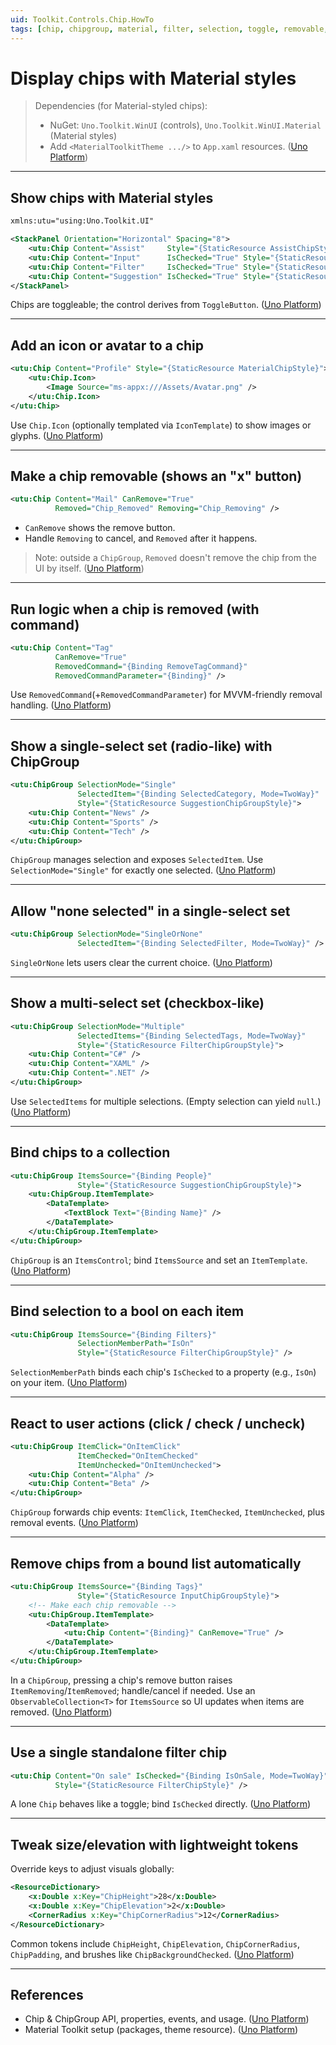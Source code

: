 ```yaml
---
uid: Toolkit.Controls.Chip.HowTo
tags: [chip, chipgroup, material, filter, selection, toggle, removable, badge]
---
```


# Display chips with Material styles

> Dependencies (for Material-styled chips):
>
> * NuGet: `Uno.Toolkit.WinUI` (controls), `Uno.Toolkit.WinUI.Material` (Material styles)
> * Add `<MaterialToolkitTheme .../>` to `App.xaml` resources. ([Uno Platform][1])

---

## Show chips with Material styles

```xml
xmlns:utu="using:Uno.Toolkit.UI"

<StackPanel Orientation="Horizontal" Spacing="8">
    <utu:Chip Content="Assist"     Style="{StaticResource AssistChipStyle}" />
    <utu:Chip Content="Input"      IsChecked="True" Style="{StaticResource InputChipStyle}" />
    <utu:Chip Content="Filter"     IsChecked="True" Style="{StaticResource FilterChipStyle}" />
    <utu:Chip Content="Suggestion" IsChecked="True" Style="{StaticResource SuggestionChipStyle}" />
</StackPanel>
```

Chips are toggleable; the control derives from `ToggleButton`. ([Uno Platform][2])

---

## Add an icon or avatar to a chip

```xml
<utu:Chip Content="Profile" Style="{StaticResource MaterialChipStyle}">
    <utu:Chip.Icon>
        <Image Source="ms-appx:///Assets/Avatar.png" />
    </utu:Chip.Icon>
</utu:Chip>
```

Use `Chip.Icon` (optionally templated via `IconTemplate`) to show images or glyphs. ([Uno Platform][2])

---

## Make a chip removable (shows an "x" button)

```xml
<utu:Chip Content="Mail" CanRemove="True"
          Removed="Chip_Removed" Removing="Chip_Removing" />
```

* `CanRemove` shows the remove button.
* Handle `Removing` to cancel, and `Removed` after it happens.

> Note: outside a `ChipGroup`, `Removed` doesn't remove the chip from the UI by itself. ([Uno Platform][2])

---

## Run logic when a chip is removed (with command)

```xml
<utu:Chip Content="Tag"
          CanRemove="True"
          RemovedCommand="{Binding RemoveTagCommand}"
          RemovedCommandParameter="{Binding}" />
```

Use `RemovedCommand`(+`RemovedCommandParameter`) for MVVM-friendly removal handling. ([Uno Platform][2])

---

## Show a single-select set (radio-like) with ChipGroup

```xml
<utu:ChipGroup SelectionMode="Single"
               SelectedItem="{Binding SelectedCategory, Mode=TwoWay}"
               Style="{StaticResource SuggestionChipGroupStyle}">
    <utu:Chip Content="News" />
    <utu:Chip Content="Sports" />
    <utu:Chip Content="Tech" />
</utu:ChipGroup>
```

`ChipGroup` manages selection and exposes `SelectedItem`. Use `SelectionMode="Single"` for exactly one selected. ([Uno Platform][2])

---

## Allow "none selected" in a single-select set

```xml
<utu:ChipGroup SelectionMode="SingleOrNone"
               SelectedItem="{Binding SelectedFilter, Mode=TwoWay}" />
```

`SingleOrNone` lets users clear the current choice. ([Uno Platform][2])

---

## Show a multi-select set (checkbox-like)

```xml
<utu:ChipGroup SelectionMode="Multiple"
               SelectedItems="{Binding SelectedTags, Mode=TwoWay}"
               Style="{StaticResource FilterChipGroupStyle}">
    <utu:Chip Content="C#" />
    <utu:Chip Content="XAML" />
    <utu:Chip Content=".NET" />
</utu:ChipGroup>
```

Use `SelectedItems` for multiple selections. (Empty selection can yield `null`.) ([Uno Platform][2])

---

## Bind chips to a collection

```xml
<utu:ChipGroup ItemsSource="{Binding People}"
               Style="{StaticResource SuggestionChipGroupStyle}">
    <utu:ChipGroup.ItemTemplate>
        <DataTemplate>
            <TextBlock Text="{Binding Name}" />
        </DataTemplate>
    </utu:ChipGroup.ItemTemplate>
</utu:ChipGroup>
```

`ChipGroup` is an `ItemsControl`; bind `ItemsSource` and set an `ItemTemplate`. ([Uno Platform][2])

---

## Bind selection to a bool on each item

```xml
<utu:ChipGroup ItemsSource="{Binding Filters}"
               SelectionMemberPath="IsOn"
               Style="{StaticResource FilterChipGroupStyle}" />
```

`SelectionMemberPath` binds each chip's `IsChecked` to a property (e.g., `IsOn`) on your item. ([Uno Platform][2])

---

## React to user actions (click / check / uncheck)

```xml
<utu:ChipGroup ItemClick="OnItemClick"
               ItemChecked="OnItemChecked"
               ItemUnchecked="OnItemUnchecked">
    <utu:Chip Content="Alpha" />
    <utu:Chip Content="Beta" />
</utu:ChipGroup>
```

`ChipGroup` forwards chip events: `ItemClick`, `ItemChecked`, `ItemUnchecked`, plus removal events. ([Uno Platform][2])

---

## Remove chips from a bound list automatically

```xml
<utu:ChipGroup ItemsSource="{Binding Tags}"
               Style="{StaticResource InputChipGroupStyle}">
    <!-- Make each chip removable -->
    <utu:ChipGroup.ItemTemplate>
        <DataTemplate>
            <utu:Chip Content="{Binding}" CanRemove="True" />
        </DataTemplate>
    </utu:ChipGroup.ItemTemplate>
</utu:ChipGroup>
```

In a `ChipGroup`, pressing a chip's remove button raises `ItemRemoving`/`ItemRemoved`; handle/cancel if needed. Use an `ObservableCollection<T>` for `ItemsSource` so UI updates when items are removed. ([Uno Platform][2])

---

## Use a single standalone filter chip

```xml
<utu:Chip Content="On sale" IsChecked="{Binding IsOnSale, Mode=TwoWay}"
          Style="{StaticResource FilterChipStyle}" />
```

A lone `Chip` behaves like a toggle; bind `IsChecked` directly. ([Uno Platform][2])

---

## Tweak size/elevation with lightweight tokens

Override keys to adjust visuals globally:

```xml
<ResourceDictionary>
    <x:Double x:Key="ChipHeight">28</x:Double>
    <x:Double x:Key="ChipElevation">2</x:Double>
    <CornerRadius x:Key="ChipCornerRadius">12</CornerRadius>
</ResourceDictionary>
```

Common tokens include `ChipHeight`, `ChipElevation`, `ChipCornerRadius`, `ChipPadding`, and brushes like `ChipBackgroundChecked`. ([Uno Platform][2])

---

## References

* Chip & ChipGroup API, properties, events, and usage. ([Uno Platform][2])
* Material Toolkit setup (packages, theme resource). ([Uno Platform][1])

[1]: https://platform.uno/docs/articles/external/uno.toolkit.ui/doc/material-getting-started.html "Uno Material Toolkit Library "
[2]: https://platform.uno/docs/articles/external/uno.toolkit.ui/doc/controls/ChipAndChipGroup.html "Chip & ChipGroup "
